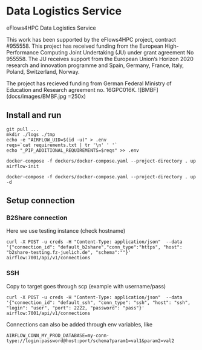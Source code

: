 # Data Logistics Service

eFlows4HPC Data Logistics Service

This work has been supported by the eFlows4HPC project, contract #955558. This project has received funding from the European High-Performance Computing Joint Undertaking (JU) under grant agreement No 955558. The JU receives support from the European Union’s Horizon 2020 research and innovation programme and Spain, Germany, France, Italy, Poland, Switzerland, Norway.

The project has recieved funding from German Federal Ministry of Education and Research agreement no. 16GPC016K.
![BMBF](docs/images/BMBF.jpg  =250x)


## Install and run

```
git pull ...
mkdir ./logs ./tmp
echo -e "AIRFLOW_UID=$(id -u)" > .env
reqs=`cat requirements.txt | tr '\n' ' '`
echo "_PIP_ADDITIONAL_REQUIREMENTS=$reqs" >> .env

docker-compose -f dockers/docker-compose.yaml --project-directory . up airflow-init
```

```
docker-compose -f dockers/docker-compose.yaml --project-directory . up -d
```

## Setup connection

### B2Share connection 
Here we use testing instance (check hostname)

```
curl -X POST -u creds -H "Content-Type: application/json"  --data '{"connection_id": "default_b2share","conn_type":"https", "host": "b2share-testing.fz-juelich.de", "schema":""}' airflow:7001/api/v1/connections
```

### SSH 
Copy to target goes through scp (example with username/pass)

```
curl -X POST -u creds -H "Content-Type: application/json"  --data '{"connection_id": "default_ssh", "conn_type": "ssh", "host": "ssh", "login": "user", "port": 2222, "password": "pass"}' airflow:7001/api/v1/connections
```

Connections can also be added through env variables, like

```
AIRFLOW_CONN_MY_PROD_DATABASE=my-conn-type://login:password@host:port/schema?param1=val1&param2=val2
```

